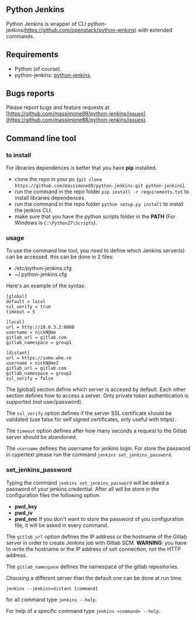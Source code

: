 ## Python Jenkins
Python Jenkins is wrapper of CLI python-jenkins(https://github.com/openstack/python-jenkins) with extended commands.

## Requirements
* Python (of course). 
* python-jenkins: [python-jenkins](https://python-jenkins.readthedocs.org/en/latest/).

## Bugs reports
Please report bugs and feature requests at [https://github.com/massimone88/python-jenkins/issues](https://github.com/massimone88/python-jenkins/issues).

## Command line tool
### to install
For libraries dependences is better that you have **pip** installed.

* clone the repo in your pc (`git clone https://github.com/massimone88/python-jenkins.git python-jenkins`).
* run the command in the repo folder `pip install -r requirements.txt` to install libraries dependences.
* run the command in the repo folder `python setup.py install` to install the jenkins CLI.
* make sure that you have the python scripts folder in the **PATH** (For Windows is `C:\Python27\Scripts`).

### usage
To use the command line tool, you need to define which Jenkins server(s) can be
accessed. this can be done in 2 files:

* /etc/python-jenkins.cfg
* ~/.python-jenkins.cfg

Here's an example of the syntax:

`````
[global]
default = local
ssl_verify = true
timeout = 5

[local]
url = http://10.0.3.2:8080
username = nickN@me
gitlab_url = gitlab.com
gitlab_namespace = group1

[distant]
url = https://some.whe.re
username = nickN@me2
gitlab_url = gitlab.com
gitlab_namespace = group2
ssl_verify = false
`````

The [global] section define which server is accesed by default.
Each other section defines how to access a server. Only private token
authentication is supported (not user/password).

The `ssl_verify` option defines if the server SSL certificate should be
validated (use false for self signed certificates, only useful with https).

The `timeout` option defines after how many seconds a request to the Gitlab
server should be abandoned.

The `username` defines the username for jenkins login. For store the password in cypertext please run the command `jenkins set_jenkins_password`.

### set_jenkins_password
Typing the command `jenkins set_jenkins_password` will be asked a password of your jenkins credential. After all will be store in the configuration files the following option:
* **pwd_key**
* **pwd_iv**
* **pwd_enc**
If you don't want to store the password of you configuration file, it will be asked in every command.

The `gitlab_url` option defines the IP address or the hostname of the Gitlab server in order to create Jenkins job with Gitlab SCM. **WARNING**: you have to write the hostname or the IP address of ssh connection, not the HTTP address.

The `gitlab_namespace` defines the namespace of the gitlab repositories.

Choosing a different server than the default one can be done at run time:

`````
jenkins --jenkins=distant [command]
`````

for all command type `jenkins --help`.

For help of a specific command type `jenkins <command> --help`.
